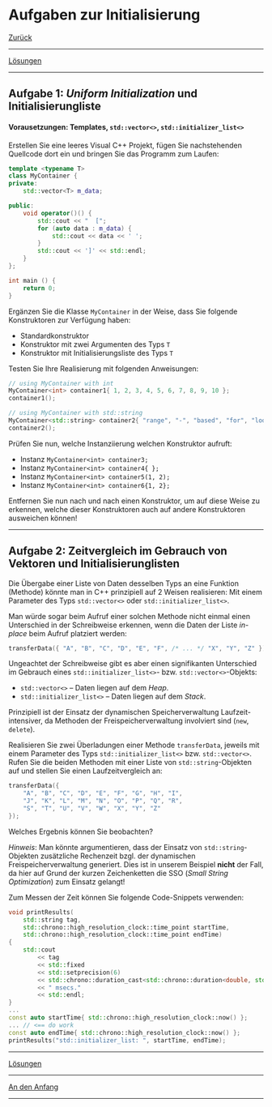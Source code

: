 # Aufgaben zur Initialisierung

[Zurück](Exercises.md)

---

[Lösungen](Exercises_11_Initialization.cpp)

---

## Aufgabe 1: *Uniform Initialization* und Initialisierungliste

#### Vorausetzungen: Templates, `std::vector<>`, `std::initializer_list<>`

Erstellen Sie eine leeres Visual C++ Projekt,
fügen Sie nachstehenden Quellcode dort ein und bringen Sie das Programm zum Laufen:

```cpp
template <typename T>
class MyContainer {
private:
    std::vector<T> m_data;

public:
    void operator()() {
        std::cout << "  [";
        for (auto data : m_data) {
            std::cout << data << ' ';
        }
        std::cout << ']' << std::endl;
    }
};

int main () {
    return 0;
}
```

Ergänzen Sie die Klasse `MyContainer` in der Weise,
dass Sie folgende Konstruktoren zur Verfügung haben:

  * Standardkonstruktor
  * Konstruktor mit zwei Argumenten des Typs `T`
  * Konstruktor mit Initialisierungsliste des Typs `T`

Testen Sie Ihre Realisierung mit folgenden Anweisungen:

```cpp
// using MyContainer with int
MyContainer<int> container1{ 1, 2, 3, 4, 5, 6, 7, 8, 9, 10 };
container1();

// using MyContainer with std::string
MyContainer<std::string> container2{ "range", "-", "based", "for", "loop" };
container2();
```

Prüfen Sie nun, welche Instanziierung welchen Konstruktor aufruft:

  * Instanz `MyContainer<int> container3;`
  * Instanz `MyContainer<int> container4{ };`
  * Instanz `MyContainer<int> container5(1, 2);`
  * Instanz `MyContainer<int> container6{1, 2};`

Entfernen Sie nun nach und nach einen Konstruktor, um auf diese Weise zu erkennen,
welche dieser Konstruktoren auch auf andere Konstruktoren ausweichen können!

---

## Aufgabe 2: Zeitvergleich im Gebrauch von Vektoren und Initialisierunglisten

Die Übergabe einer Liste von Daten desselben Typs
an eine Funktion (Methode) könnte man in C++ prinzipiell auf 2 Weisen
realisieren:
Mit einem Parameter des Typs `std::vector<>` oder `std::initializer_list<>`.

Man würde sogar beim Aufruf einer solchen Methode nicht einmal einen Unterschied
in der Schreibweise erkennen,
wenn die Daten der Liste *in-place* beim Aufruf platziert werden:

```cpp
transferData({ "A", "B", "C", "D", "E", "F", /* ... */ "X", "Y", "Z" });
```

Ungeachtet der Schreibweise gibt es aber einen signifikanten Unterschied
im Gebrauch eines `std::initializer_list<>`- bzw. `std::vector<>`-Objekts:

  * `std::vector<>` &ndash; Daten liegen auf dem *Heap*.
  * `std::initializer_list<>` &ndash; Daten liegen auf dem *Stack*.

Prinzipiell ist der Einsatz der dynamischen Speicherverwaltung Laufzeit-intensiver,
da Methoden der Freispeicherverwaltung involviert sind (`new`, `delete`).

Realisieren Sie zwei Überladungen einer Methode `transferData`,
jeweils mit einem Parameter des Typs `std::initializer_list<>` bzw. `std::vector<>`.
Rufen Sie die beiden Methoden mit einer Liste von `std::string`-Objekten auf
und stellen Sie einen Laufzeitvergleich an:

```cpp
transferData({
    "A", "B", "C", "D", "E", "F", "G", "H", "I",
    "J", "K", "L", "M", "N", "O", "P", "Q", "R",
    "S", "T", "U", "V", "W", "X", "Y", "Z"
});
```

Welches Ergebnis können Sie beobachten?

*Hinweis*: Man könnte argumentieren, dass der Einsatz von `std::string`-Objekten
zusätzliche Rechenzeit bzgl. der dynamischen Freispeicherverwaltung generiert.
Dies ist in unserem Beispiel **nicht** der Fall, da hier auf Grund der kurzen Zeichenketten
die SSO (*Small String Optimization*) zum Einsatz gelangt!

Zum Messen der Zeit können Sie folgende Code-Snippets verwenden:

```cpp
void printResults(
    std::string tag,
    std::chrono::high_resolution_clock::time_point startTime,
    std::chrono::high_resolution_clock::time_point endTime)
{
    std::cout
        << tag
        << std::fixed
        << std::setprecision(6)
        << std::chrono::duration_cast<std::chrono::duration<double, std::milli>>(endTime - startTime).count()
        << " msecs."
        << std::endl;
}
...
const auto startTime{ std::chrono::high_resolution_clock::now() };
... // <== do work
const auto endTime{ std::chrono::high_resolution_clock::now() };
printResults("std::initializer_list: ", startTime, endTime);
```

---

[Lösungen](Exercises_11_Initialization.cpp)

---

[An den Anfang](#Aufgaben-zur-Initialisierung)

---
